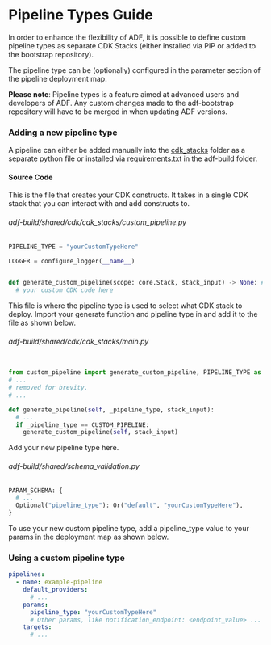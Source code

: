 # Pipeline Types Guide

In order to enhance the flexibility of ADF, it is possible to define custom
pipeline types as separate CDK Stacks (either installed via PIP or added to the
bootstrap repository).

The pipeline type can be (optionally) configured in the parameter section of
the pipeline deployment map.

__Please note__:
Pipeline types is a feature aimed at advanced users and developers of ADF.
Any custom changes made to the adf-bootstrap repository will have to be merged
in when updating ADF versions.


### Adding a new pipeline type

A pipeline can either be added manually into the [cdk_stacks](src/lambda_codebase/initial_commit/bootstrap_repository/adf-build/shared/cdk/cdk_stacks)
folder as a separate python file or installed via [requirements.txt](src/lambda_codebase/initial_commit/bootstrap_repository/adf-build/requirements.txt)
in the adf-build folder.

#### Source Code
This is the file that creates your CDK constructs.
It takes in a single CDK stack that you can interact with and add constructs to.

###### adf-build/shared/cdk/cdk_stacks/custom_pipeline.py

```python
PIPELINE_TYPE = "yourCustomTypeHere"

LOGGER = configure_logger(__name__)


def generate_custom_pipeline(scope: core.Stack, stack_input) -> None: #pylint: disable=R0912, R0915
  # your custom CDK code here
```

This file is where the pipeline type is used to select what CDK stack to
deploy. Import your generate function and pipeline type in and add it to the
file as shown below.

###### adf-build/shared/cdk/cdk_stacks/main.py

```python

from custom_pipeline import generate_custom_pipeline, PIPELINE_TYPE as CUSTOM_PIPELINE
# ...
# removed for brevity.
# ...

def generate_pipeline(self, _pipeline_type, stack_input):
  # ...
  if _pipeline_type == CUSTOM_PIPELINE:
    generate_custom_pipeline(self, stack_input)

```

Add your new pipeline type here.

###### adf-build/shared/schema_validation.py

```python
PARAM_SCHEMA: {
  # ...
  Optional("pipeline_type"): Or("default", "yourCustomTypeHere"),
}

```

To use your new custom pipeline type, add a pipeline_type value to your params
in the deployment map as shown below.

### Using a custom pipeline type

```YAML
pipelines:
  - name: example-pipeline
    default_providers:
      # ...
    params:
      pipeline_type: "yourCustomTypeHere"
      # Other params, like notification_endpoint: <endpoint_value> ...
    targets:
      # ...
```
